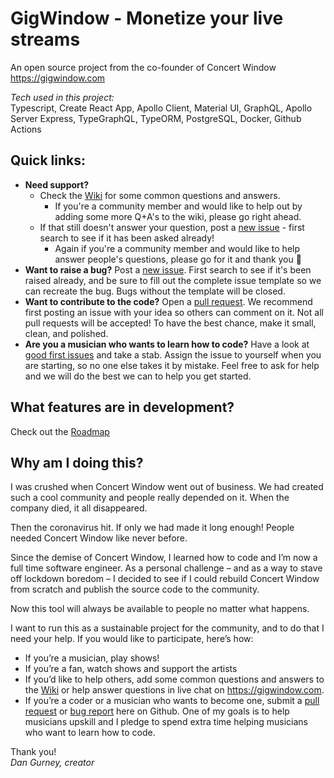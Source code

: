 # GigWindow - Monetize your live streams

An open source project from the co-founder of Concert Window  
https://gigwindow.com

_Tech used in this project:_  
Typescript, Create React App, Apollo Client, Material UI, GraphQL, Apollo Server Express, TypeGraphQL, TypeORM, PostgreSQL, Docker, Github Actions

## Quick links:

- **Need support?** 
  - Check the [Wiki](https://github.com/dgurns/gig-window/wiki) for some common questions and answers. 
    - If you're a community member and would like to help out by adding some more Q+A's to the wiki, please go right ahead.
  - If that still doesn't answer your question, post a [new issue](https://github.com/dgurns/gig-window/issues/new/choose) - first search to see if it has been asked already! 
    - Again if you're a community member and would like to help answer people's questions, please go for it and thank you 🙏
- **Want to raise a bug?** Post a [new issue](https://github.com/dgurns/gig-window/issues/new/choose). First search to see if it's been raised already, and be sure to fill out the complete issue template so we can recreate the bug. Bugs without the template will be closed.
- **Want to contribute to the code?** Open a [pull request](https://github.com/dgurns/gig-window/compare). We recommend first posting an issue with your idea so others can comment on it. Not all pull requests will be accepted! To have the best chance, make it small, clean, and polished.
- **Are you a musician who wants to learn how to code?** Have a look at [good first issues](https://github.com/dgurns/gig-window/labels/good%20first%20issue) and take a stab. Assign the issue to yourself when you are starting, so no one else takes it by mistake. Feel free to ask for help and we will do the best we can to help you get started.

## What features are in development?

Check out the [Roadmap](https://github.com/dgurns/gig-window/projects/1)

## Why am I doing this?

I was crushed when Concert Window went out of business. We had created such a cool community and people really depended on it. When the company died, it all disappeared.

Then the coronavirus hit. If only we had made it long enough! People needed Concert Window like never before.

Since the demise of Concert Window, I learned how to code and I’m now a full time software engineer. As a personal challenge – and as a way to stave off lockdown boredom – I decided to see if I could rebuild Concert Window from scratch and publish the source code to the community.

Now this tool will always be available to people no matter what happens.

I want to run this as a sustainable project for the community, and to do that I need your help. If you would like to participate, here’s how:

- If you’re a musician, play shows!
- If you’re a fan, watch shows and support the artists
- If you’d like to help others, add some common questions and answers to the [Wiki](https://github.com/dgurns/gig-window/wiki) or help answer questions in live chat on https://gigwindow.com. 
- If you’re a coder or a musician who wants to become one, submit a [pull request](https://github.com/dgurns/gig-window/compare) or [bug report](https://github.com/dgurns/gig-window/issues/new?assignees=&labels=bug&template=bug_report.md&title=%5BBUG%5D%3A+Title) here on Github. One of my goals is to help musicians upskill and I pledge to spend extra time helping musicians who want to learn how to code.

Thank you!  
_Dan Gurney, creator_
